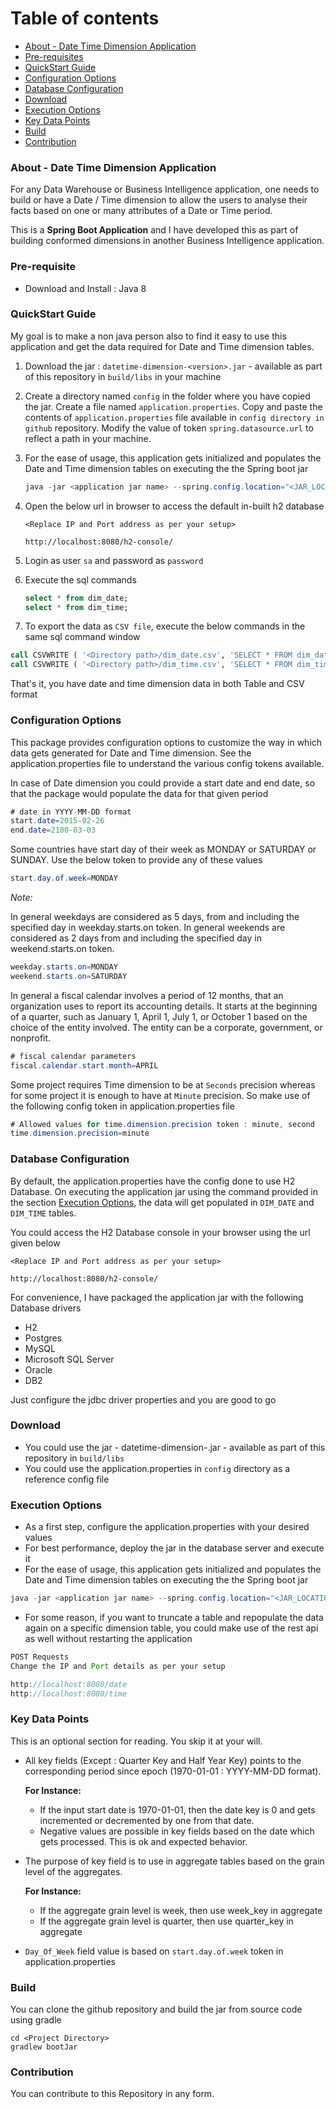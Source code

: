 Table of contents
=================

<!--ts-->
   * [About - Date Time Dimension Application](#about---date-time-dimension-application)
   * [Pre-requisites](#pre-requisite)
   * [QuickStart Guide](#quickstart-guide)
   * [Configuration Options](#configuration-options)
   * [Database Configuration](#database-configuration)
   * [Download](#download)
   * [Execution Options](#execution-options)
   * [Key Data Points](#key-data-points)
   * [Build](#build)
   * [Contribution](#contribution)
<!--te-->
   
### About - Date Time Dimension Application

For any Data Warehouse or Business Intelligence application, one needs to build or have a Date / Time dimension to allow 
the users to analyse their facts based on one or many attributes of a Date or Time period. 

This is a **Spring Boot Application** and I have developed this as part of building conformed dimensions in another 
Business Intelligence application. 

### Pre-requisite

* Download and Install : Java 8

### QuickStart Guide

My goal is to make a non java person also to find it easy to use this application and get the data required for 
Date and Time dimension tables.  

1. Download the jar : `datetime-dimension-<version>.jar` - available as part of this repository in
  `build/libs` in your machine

2. Create a directory named `config` in the folder where you have copied the jar. Create a file 
named `application.properties`. Copy and paste the contents of `application.properties` file 
available in `config directory in github` repository. Modify the value of token 
`spring.datasource.url` to reflect a path in your machine. 

3. For the ease of usage, this application gets initialized and populates the Date and Time dimension tables on executing 
the the Spring boot jar

    ```java
    java -jar <application jar name> --spring.config.location="<JAR_LOCATION_DIRECTORY>\config\application.properties"
    ``` 
4. Open the below url in browser to access the default in-built h2 database
    ```http request
    <Replace IP and Port address as per your setup>
    
    http://localhost:8080/h2-console/
    ```
5. Login as user `sa` and password as `password`
6. Execute the sql commands 
    ```sql
    select * from dim_date;
    select * from dim_time;
    ```
7. To export the data as `CSV file`, execute the below commands in the same sql command window

```sql
call CSVWRITE ( '<Directory path>/dim_date.csv', 'SELECT * FROM dim_date' );
call CSVWRITE ( '<Directory path>/dim_time.csv', 'SELECT * FROM dim_time' ); 
```
That's it, you have date and time dimension data in both Table and CSV format

### Configuration Options

This package provides configuration options to customize the way in which data gets generated for Date and 
Time dimension. See the application.properties file to understand the various config tokens available. 

In case of Date dimension you could provide a start date and end date, so that the package would populate the data for 
that given period

```java
# date in YYYY-MM-DD format
start.date=2015-02-26
end.date=2100-03-03
```

Some countries have start day of their week as MONDAY or SATURDAY or SUNDAY. Use the below token to provide any of 
these values

```java
start.day.of.week=MONDAY
```

*Note:* 

In general weekdays are considered as 5 days, from and including the specified day in weekday.starts.on token.
In general weekends are considered as 2 days from and including the specified day in weekend.starts.on token.

```java
weekday.starts.on=MONDAY
weekend.starts.on=SATURDAY
```

In general a fiscal calendar involves a period of 12 months, that an organization uses to report its accounting 
details. It starts at the beginning of a quarter, such as January 1, April 1, July 1, or October 1 based on the choice 
of the entity involved. The entity can be a corporate, government, or nonprofit.

```java
# fiscal calendar parameters
fiscal.calendar.start.month=APRIL
```

Some project requires Time dimension to be at `Seconds` precision whereas for some project it is enough to have at 
`Minute` precision. So make use of the following config token in application.properties file

```java
# Allowed values for time.dimension.precision token : minute, second
time.dimension.precision=minute
```

### Database Configuration

By default, the application.properties have the config done to use H2 Database. On executing the 
application jar using the command provided in the section [Execution Options](#execution-options), the data will get 
populated in `DIM_DATE` and `DIM_TIME` tables.

You could access the H2 Database console in your browser using the url given below

```http request
<Replace IP and Port address as per your setup>

http://localhost:8080/h2-console/
```

For convenience, I have packaged the application jar with the following Database drivers

- H2 
- Postgres 
- MySQL
- Microsoft SQL Server
- Oracle
- DB2

Just configure the jdbc driver properties and you are good to go

### Download
* You could use the jar - datetime-dimension-<version>.jar - available as part of this repository in
`build/libs`
* You could use the application.properties in `config` directory as a reference config file  

### Execution Options

- As a first step, configure the application.properties with your desired values
- For best performance, deploy the jar in the database server and execute it
- For the ease of usage, this application gets initialized and populates the Date and Time dimension tables on executing 
the the Spring boot jar

```java
java -jar <application jar name> --spring.config.location="<JAR_LOCATION_DIRECTORY>\config\application.properties"
``` 
- For some reason, if you want to truncate a table and repopulate the data again on a specific dimension table, you 
could make use of the rest api as well without restarting the application 

```java
POST Requests
Change the IP and Port details as per your setup

http://localhost:8080/date
http://localhost:8080/time
```

### Key Data Points

This is an optional section for reading. You skip it at your will.

- All key fields (Except : Quarter Key and Half Year Key) points to the corresponding period since epoch 
(1970-01-01 : YYYY-MM-DD format).

    **For Instance:**
    - If the input start date is 1970-01-01, then the date key is 0 and gets incremented or decremented by one from that date. 
    - Negative values are possible in key fields based on the date which gets processed. This is ok and expected behavior.
- The purpose of key field is to use in aggregate tables based on the grain level of the aggregates.

    **For Instance:**
    - If the aggregate grain level is week, then use week_key in aggregate 
    - If the aggregate grain level is quarter, then use quarter_key in aggregate

- `Day_Of_Week` field value is based on `start.day.of.week` token in application.properties

### Build
You can clone the github repository and build the jar from source code using gradle

```shell script
cd <Project Directory>
gradlew bootJar
```

### Contribution
You can contribute to this Repository in any form.  
